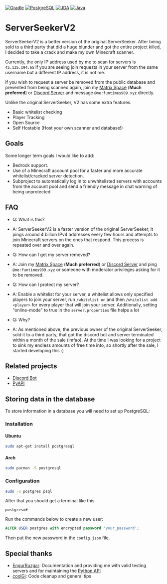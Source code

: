 [![Gradle](https://img.shields.io/badge/Gradle-02303A.svg?style=for-the-badge&logo=gradle&logoColor=white)](https://gradle.org/)
[![PostgreSQL](https://img.shields.io/badge/PostgreSQL-%234169E1?style=for-the-badge&logo=postgresql&logoColor=white)](https://www.postgresql.org/)
[![JDA](https://img.shields.io/badge/JDA-%235865F2?style=for-the-badge&logo=discord&logoColor=white)](https://jda.wiki/)
[![Java](https://img.shields.io/badge/java-21-%23ED8B00.svg?style=for-the-badge&logo=openjdk&logoColor=white)](https://adoptium.net/)

# ServerSeekerV2

ServerSeekerV2 is a better version of the original ServerSeeker. After being sold to a third party that did a huge blunder and got the entire project killed, I decided to take a crack and make my own Minecraft scanner.

Currently, the only IP address used by me to scan for servers is ``45.135.194.65`` if you are seeing join requests in your server from the same username but a different IP address, it is not me.

If you wish to request a server be removed from the public database and prevented from being scanned again, join my [Matrix Space](https://matrix.to/#/#projects:funtimes909.xyz) (**Much preferred**) or [Discord Server](https://discord.gg/wYTe2ZwD7g) and message ``@me:funtimes909.xyz`` directly.

Unlike the original ServerSeeker, V2 has some extra features:
- Basic whitelist checking
- Player Tracking
- Open Source
- Self Hostable (Host your own scanner and database!)

## Goals
Some longer term goals I would like to add:
- Bedrock support.
- Use of a Minecraft account pool for a faster and more accurate whitelist/cracked server detection.
- Subproject to automatically log in to unwhitelisted servers with accounts from the account pool and send a friendly message in chat warning of being unprotected

## FAQ
- Q: What is this?
- A: ServerSeekerV2 is a faster version of the original ServerSeeker, it pings around 4 billion IPv4 addresses every few hours and attempts to join Minecraft servers on the ones that respond. This process is repeated over and over again.

- Q: How can I get my server removed?
- A: Join my [Matrix Space](https://matrix.to/#/#projects:funtimes909.xyz) (**Much preferred**) or [Discord Server](https://discord.gg/wYTe2ZwD7g) and ping ``@me:funtimes909.xyz`` or someone with moderator privileges asking for it to be removed.


- Q: How can I protect my server?
- A: Enable a whitelist for your server, a whitelist allows only specified players to join your server, run ``/whitelist on`` and then ``/whitelist add <player>`` for every player that will join your server. Additionally, setting "online-mode" to true in the ``server.properties`` file helps a lot


- Q: Why?
- A: As mentioned above, the previous owner of the original ServerSeeker, sold it to a third party, that got the discord bot and server terminated within a month of the sale (lmfao). At the time I was looking for a project to sink my endless amounts of free time into, so shortly after the sale, I started developing this :)

## Related projects
- [Discord Bot](https://git.funtimes909.xyz/ServerSeekerV2/ServerSeekerV2-Discord-Bot)
- [PyAPI](https://git.funtimes909.xyz/ServerSeekerV2/ServerSeekerV2-PyAPI)

## Storing data in the database
To store information in a database you will need to set up PostgreSQL:  

### Installation
#### Ubuntu
```sh
sudo apt-get install postgresql
```
#### Arch
```sh
sudo pacman -S postgresql
```


### Configuration
```sh
sudo -u postgres psql
```
After that you should get a terminal like this  
```
postgres=#
```  
Run the commands below to create a new user:  
```sql
ALTER USER postgres with encrypted password 'your_password';
```
Then put the new password in the `config.json` file.

## Special thanks
- [EngurRuzgar](https://github.com/EngurRuzgar): Documentation and providing me with valid testing servers and for maintaining the [Python API](https://github.com/Funtimes909/ServerSeekerV2-PyAPI)
- [coolGi](https://coolgi.dev/): Code cleanup and general tips
